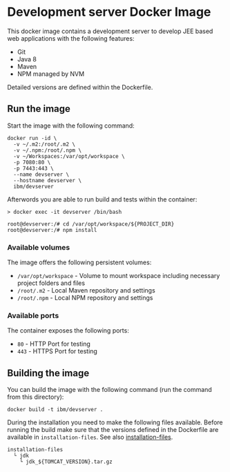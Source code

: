 # Development server Docker Image

This docker image contains a development server to develop JEE based web applications with the following features:

* Git
* Java 8
* Maven
* NPM managed by NVM

Detailed versions are defined within the Dockerfile.

## Run the image

Start the image with the following command:

```
docker run -id \
  -v ~/.m2:/root/.m2 \
  -v ~/.npm:/root/.npm \
  -v ~/Workspaces:/var/opt/workspace \
  -p 7080:80 \
  -p 7443:443 \
  --name devserver \
  --hostname devserver \
  ibm/devserver
```

Afterwords you are able to run build and tests within the container:

```
> docker exec -it devserver /bin/bash

root@devserver:/# cd /var/opt/workspace/${PROJECT_DIR}
root@devserver:/# npm install
```

### Available volumes

The image offers the following persistent volumes:

* `/var/opt/workspace` - Volume to mount workspace including necessary project folders and files
* `/root/.m2` - Local Maven repository and settings
* `/root/.npm` - Local NPM repository and settings

### Available ports

The container exposes the following ports:

* `80` - HTTP Port for testing
* `443` - HTTPS Port for testing

## Building the image

You can build the image with the following command (run the command from this directory):

```
docker build -t ibm/devserver .
```

During the installation you need to make the following files available. Before running the build make sure that the versions defined in the Dockerfile are available in `installation-files`. See also [installation-files](../installation-files).

```
installation-files
  └ jdk
    └ jdk_${TOMCAT_VERSION}.tar.gz
```
